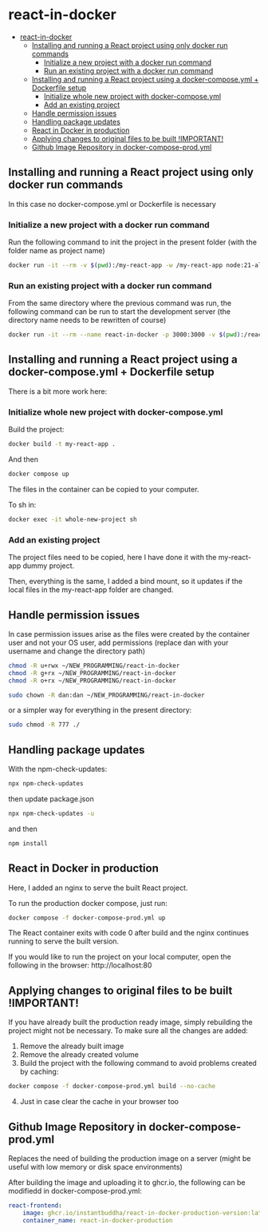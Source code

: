 # react-in-docker

- [react-in-docker](#react-in-docker)
  - [Installing and running a React project using only docker run commands](#installing-and-running-a-react-project-using-only-docker-run-commands)
    - [Initialize a new project with a docker run command](#initialize-a-new-project-with-a-docker-run-command)
    - [Run an existing project with a docker run command](#run-an-existing-project-with-a-docker-run-command)
  - [Installing and running a React project using a docker-compose.yml + Dockerfile setup](#installing-and-running-a-react-project-using-a-docker-composeyml--dockerfile-setup)
    - [Initialize whole new project with docker-compose.yml](#initialize-whole-new-project-with-docker-composeyml)
    - [Add an existing project](#add-an-existing-project)
  - [Handle permission issues](#handle-permission-issues)
  - [Handling package updates](#handling-package-updates)
  - [React in Docker in production](#react-in-docker-in-production)
  - [Applying changes to original files to be built !IMPORTANT!](#applying-changes-to-original-files-to-be-built-important)
  - [Github Image Repository in docker-compose-prod.yml](#github-image-repository-in-docker-compose-prodyml)

## Installing and running a React project using only docker run commands

In this case no docker-compose.yml or Dockerfile is necessary

### Initialize a new project with a docker run command

Run the following command to init the project in the present folder (with the folder name as project name)

```bash
docker run -it --rm -v $(pwd):/my-react-app -w /my-react-app node:21-alpine sh -c "npx create-react-app ./my-react-app"
```

### Run an existing project with a docker run command

From the same directory where the previous command was run, the following command can be run to start the development server (the directory name needs to be rewritten of course)

```bash
docker run -it --rm --name react-in-docker -p 3000:3000 -v $(pwd):/react-in-docker -w /react-in-docker node:21-alpine sh -c "npm install && npm start"
```
## Installing and running a React project using a docker-compose.yml + Dockerfile setup

There is a bit more work here:

### Initialize whole new project with docker-compose.yml

Build the project:

```bash
docker build -t my-react-app .
```

And then
```bash
docker compose up
```

The files in the container can be copied to your computer.

To sh in:
```sh
docker exec -it whole-new-project sh
```

### Add an existing project

The project files need to be copied, here I have done it with the my-react-app dummy project.

Then, everything is the same, I added a bind mount, so it updates if the local files in the my-react-app folder are changed.

## Handle permission issues
In case permission issues arise as the files were created by the container user and not your OS user, add permissions (replace dan with your username and change the directory path)

```bash
chmod -R u+rwx ~/NEW_PROGRAMMING/react-in-docker
chmod -R g+rx ~/NEW_PROGRAMMING/react-in-docker
chmod -R o+rx ~/NEW_PROGRAMMING/react-in-docker

sudo chown -R dan:dan ~/NEW_PROGRAMMING/react-in-docker
```

or a simpler way for everything in the present directory:

```sh
sudo chmod -R 777 ./
```

## Handling package updates

With the npm-check-updates:

```sh
npx npm-check-updates
```

then update package.json

```sh
npx npm-check-updates -u
```

and then

```sh
npm install
```

## React in Docker in production

Here, I added an nginx to serve the built React project. 

To run the production docker compose, just run:

```sh
docker compose -f docker-compose-prod.yml up
```

The React container exits with code 0 after build and the nginx continues running to serve the built version.

If you would like to run the project on your local computer, open the following in the browser: http://localhost:80

## Applying changes to original files to be built !IMPORTANT!

If you have already built the production ready image, simply rebuilding the project might not be necessary. To make sure all the changes are added:

  1. Remove the already built image
  2. Remove the already created volume
  3. Build the project with the following command to avoid problems created by caching:
  ```bash
  docker compose -f docker-compose-prod.yml build --no-cache
  ```
  4. Just in case clear the cache in your browser too

## Github Image Repository in docker-compose-prod.yml

Replaces the need of building the production image on a server (might be useful with low memory or disk space environments)

After building the image and uploading it to ghcr.io, the following can be modifiedd in docker-compose-prod.yml:

```yml
react-frontend:
    image: ghcr.io/instantbuddha/react-in-docker-production-version:latest
    container_name: react-in-docker-production
```    